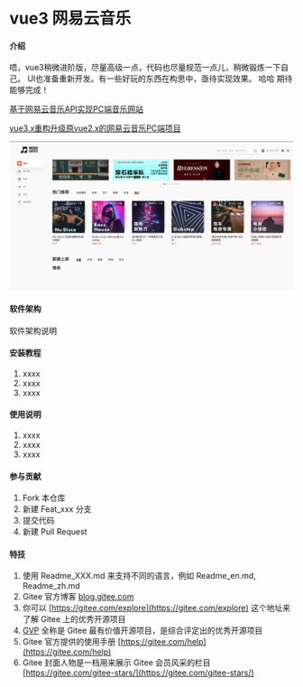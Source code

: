 # vue3 网易云音乐

#### 介绍
唔，vue3稍微进阶版，尽量高级一点，代码也尽量规范一点儿，稍微锻炼一下自己。
UI也准备重新开发。有一些好玩的东西在构思中，亟待实现效果。 哈哈  期待能够完成！

[基于网易云音乐API实现PC端音乐网站](https://gitee.com/trtst/vue_pc_music)

[vue3.x重构升级原vue2.x的网易云音乐PC端项目](https://gitee.com/trtst/vue3.x_music)

![输入图片说明](20220121160636.jpg)




#### 软件架构
软件架构说明


#### 安装教程

1.  xxxx
2.  xxxx
3.  xxxx

#### 使用说明

1.  xxxx
2.  xxxx
3.  xxxx

#### 参与贡献

1.  Fork 本仓库
2.  新建 Feat_xxx 分支
3.  提交代码
4.  新建 Pull Request


#### 特技

1.  使用 Readme\_XXX.md 来支持不同的语言，例如 Readme\_en.md, Readme\_zh.md
2.  Gitee 官方博客 [blog.gitee.com](https://blog.gitee.com)
3.  你可以 [https://gitee.com/explore](https://gitee.com/explore) 这个地址来了解 Gitee 上的优秀开源项目
4.  [GVP](https://gitee.com/gvp) 全称是 Gitee 最有价值开源项目，是综合评定出的优秀开源项目
5.  Gitee 官方提供的使用手册 [https://gitee.com/help](https://gitee.com/help)
6.  Gitee 封面人物是一档用来展示 Gitee 会员风采的栏目 [https://gitee.com/gitee-stars/](https://gitee.com/gitee-stars/)
